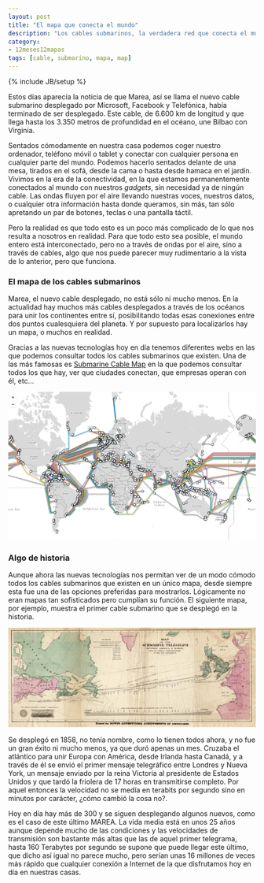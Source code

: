 ```yaml
---
layout: post
title: "El mapa que conecta el mundo"
description: "Los cables submarinos, la verdadera red que conecta el mundo"
category: 
- 12meses12mapas
tags: [cable, submarino, mapa, map]
---
```

{% include JB/setup %}

Estos días aparecía la noticia de que Marea, así se llama el nuevo cable submarino desplegado por Microsoft, Facebook y Telefónica, había terminado de ser desplegado. Este cable, de 6.600 km de longitud y que llega hasta los 3.350 metros de profundidad en el océano, une Bilbao con Virginia.

Sentados cómodamente en nuestra casa podemos coger nuestro ordenador, teléfono móvil o tablet y conectar con cualquier persona en cualquier parte del mundo. Podemos hacerlo sentados delante de una mesa, tirados en el sofá, desde la cama o hasta desde hamaca en el jardín. Vivimos en la era de la conectividad, en la que estamos permanentemente conectados al mundo con nuestros *gadgets*, sin necesidad ya de ningún cable. Las ondas fluyen por el aire llevando nuestras voces, nuestros datos, o cualquier otra información hasta donde queramos, sin más, tan sólo apretando un par de botones, teclas o una pantalla táctil.

Pero la realidad es que todo esto es un poco más complicado de lo que nos resulta a nosotros en realidad. Para que todo esto sea posible, el mundo entero está interconectado, pero no a través de ondas por el aire, sino a través de cables, algo que nos puede parecer muy rudimentario a la vista de lo anterior, pero que funciona.

### El mapa de los cables submarinos

Marea, el nuevo cable desplegado, no está sólo ni mucho menos. En la actualidad hay muchos más cables desplegados a través de los océanos para unir los continentes entre sí, posibilitando todas esas conexiones entre dos puntos cualesquiera del planeta. Y por supuesto para localizarlos hay un mapa, o muchos en realidad.

Gracias a las nuevas tecnologías hoy en día tenemos diferentes webs en las que podemos consultar todos los cables submarinos que existen. Una de las más famosas es [Submarine Cable Map](https://www.submarinecablemap.com) en la que podemos consultar todos los que hay, ver que ciudades conectan, que empresas operan con él, etc...

![mapa-cables-actual](/assets/images/posts/mapa-de-cables-submarinos.png)

### Algo de historia

Aunque ahora las nuevas tecnologías nos permitan ver de un modo cómodo todos los cables submarinos que existen en un único mapa, desde siempre esta fue una de las opciones preferidas para mostrarlos. Lógicamente no eran mapas tan sofisticados pero cumplían su función. El siguiente mapa, por ejemplo, muestra el primer cable submarino que se desplegó en la historia. 

![mapa-primer-cable](/assets/images/posts/mapa-primer-cable.jpg)

Se desplegó en 1858, no tenía nombre, como lo tienen todos ahora, y no fue un gran éxito ni mucho menos, ya que duró apenas un mes. Cruzaba el atlántico para unir Europa con América, desde Irlanda hasta Canadá, y a través de él se envió el primer mensaje telegráfico entre Londres y Nueva York, un mensaje enviado por la reina Victoria al presidente de Estados Unidos y que tardó la friolera de 17 horas en transmitirse completo. Por aquel entonces la velocidad no se medía en terabits por segundo sino en minutos por carácter, ¿cómo cambió la cosa no?.

Hoy en día hay más de 300 y se siguen desplegando algunos nuevos, como es el caso de este último MAREA. La vida media está en unos 25 años aunque depende mucho de las condiciones y las velocidades de transmisión son bastante más altas que las de aquel primer telegrama, hasta 160 Terabytes por segundo se supone que puede llegar este último, que dicho así igual no parece mucho, pero serían unas 16 millones de veces más rápido que cualquier conexión a Internet de la que disfrutamos hoy en día en nuestras casas.



